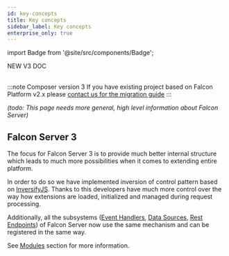 ```yaml
---
id: key-concepts
title: Key concepts
sidebar_label: Key concepts
enterprise_only: true
---
```

import Badge from '@site/src/components/Badge';

<Badge variant="green">NEW V3 DOC</Badge><br/><br/>

:::note Composer version 3
If you have existing project based on Falcon Platform v2.x please [contact us for the migration guide](../platform/support/contact)
:::

_(todo: This page needs more general, high level information about Falcon Server)_

## Falcon Server 3

The focus for Falcon Server 3 is to provide much better internal structure which leads to much more possibilities when it comes to extending entire platform.

In order to do so we have implemented inversion of control pattern based on [InversifyJS](https://github.com/inversify/InversifyJS). Thanks to this developers have much more control over the way how extensions are loaded, initialized and managed during request processing.

Additionally, all the subsystems ([Event Handlers](./modules/common-services/event-handlers.md), [Data Sources](./modules/common-services/data-sources.md), [Rest Endpoints](./modules/common-services/rest-endpoints.md)) of Falcon Server now use the same mechanism and can be registered in the same way.

See [Modules](./modules/about.md) section for more information.
